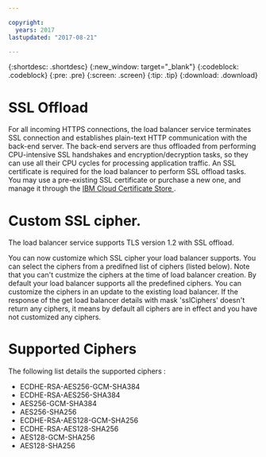```yaml
---

copyright:
  years: 2017
lastupdated: "2017-08-21"

---
```


{:shortdesc: .shortdesc}
{:new_window: target="_blank"}
{:codeblock: .codeblock}
{:pre: .pre}
{:screen: .screen}
{:tip: .tip}
{:download: .download}

# SSL Offload

For all incoming HTTPS connections, the load balancer service terminates SSL connection and establishes plain-text HTTP communication with the back-end server. The back-end servers are thus offloaded from performing CPU-intensive SSL handshakes and encryption/decryption tasks, so they can use all their CPU cycles for processing application traffic. An SSL certificate is required for the load balancer to perform SSL offload tasks. You may use a pre-existing SSL certificate or purchase a new one, and manage it through the [IBM Cloud Certificate Store ](https://control.softlayer.com/security/sslcerts). 

# Custom SSL cipher.
The load balancer service supports TLS version 1.2 with SSL offload.

You can now customize which SSL cipher your load balancer supports. You can select the ciphers from a predifned list of ciphers (listed below). Note that you can't custmize the ciphers at the time of load balancer creation. By default your load balancer supports all the predefined ciphers. You can customize the ciphers in an update to the existing load balancer. If the response of the get load balancer details with mask 'sslCiphers' doesn't return any ciphers, it means by default all ciphers are in effect and you have not customized any ciphers.

# Supported Ciphers
The following list details the supported ciphers :

* ECDHE-RSA-AES256-GCM-SHA384
* ECDHE-RSA-AES256-SHA384
* AES256-GCM-SHA384
* AES256-SHA256
* ECDHE-RSA-AES128-GCM-SHA256
* ECDHE-RSA-AES128-SHA256
* AES128-GCM-SHA256
* AES128-SHA256